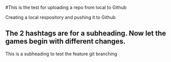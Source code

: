 #This is the test for uploading a repo from local to Github

Creating a local respository and pushing it to Github

## The 2 hashtags are for a subheading. Now let the games begin with different changes.

This is a subheading to test the feature git branching